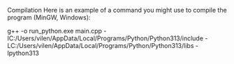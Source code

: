 Compilation
Here is an example of a command you might use to compile the program (MinGW, Windows):

g++ -o run_python.exe main.cpp -IC:/Users/vilen/AppData/Local/Programs/Python/Python313/include -LC:/Users/vilen/AppData/Local/Programs/Python/Python313/libs -lpython313


